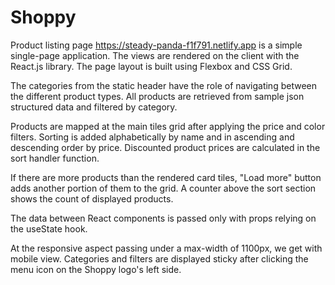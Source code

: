 # Shoppy
Product listing page https://steady-panda-f1f791.netlify.app is a simple single-page application. The views are rendered on the client with the React.js library. The page layout is built using Flexbox and CSS Grid.

The categories from the static header have the role of navigating between the different product types. All products are retrieved from sample json structured data 
and filtered by category. 

Products are mapped at the main tiles grid after applying the price and color filters. Sorting is added alphabetically by name and in ascending and descending order by price. Discounted product prices are calculated in the sort handler function.

If there are more products than the rendered card tiles, "Load more" button adds another portion of them to the grid. A counter above the sort section shows the count of displayed products.

The data between React components is passed only with props relying on the useState hook.

At the responsive aspect passing under a max-width of 1100px, we get with mobile view. Categories and filters are displayed sticky after clicking the menu icon on the Shoppy logo's left side. 
